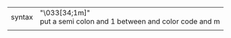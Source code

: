 
|  |  |
| ---- | ---- |
| syntax | "\033[34;1m]"<br>put a semi colon and 1 between and color code and m |
|  |  |
